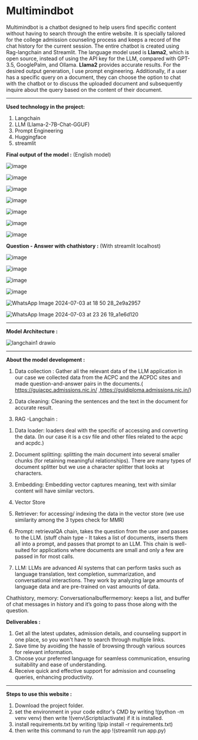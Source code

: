 # Multimindbot 

Multimindbot is a chatbot designed to help users find specific content without having to search through the entire website. It is specially tailored for the college admission counseling process and keeps a record of the chat history for the current session. The entire chatbot is created using Rag-langchain and Streamlit. The language model used is **Llama2**, which is open source, instead of using the API key for the LLM, compared with GPT-3.5, GooglePalm, and Ollama. **Llama2** provides accurate results. For the desired output generation, I use prompt engineering. Additionally, if a user has a specific query on a document, they can choose the option to chat with the chatbot or to discuss the uploaded document and subsequently inquire about the query based on the content of their document.

<hr>

**Used technology in the project:**
1) Langchain
2) LLM (Llama-2-7B-Chat-GGUF)
3) Prompt Engineering
4) Huggingface
5) streamlit

**Final output of the model :** (English model)

![image](https://github.com/neha13rana/Chatbot/assets/121093178/c5f4f9bb-3cc2-4a11-85fd-e171e323a25c)

![image](https://github.com/neha13rana/Chatbot/assets/121093178/aff04e40-5bd4-4472-83f6-02b514905579)

![image](https://github.com/neha13rana/Chatbot/assets/121093178/9741fb7e-409a-4d7e-b3c4-dd96f8fffabb)

![image](https://github.com/neha13rana/Chatbot/assets/121093178/30c3636d-50ae-43de-82a5-cd672b1da776)

![image](https://github.com/neha13rana/Chatbot/assets/121093178/5db9b1e7-f635-43f2-9db5-e0706607dcec)

![image](https://github.com/neha13rana/Chatbot/assets/121093178/7e8fbcba-8529-427e-ab6a-c1b23cf94044)

![image](https://github.com/neha13rana/Chatbot/assets/121093178/ec4313ae-9b9e-41f3-999e-a20821d76906)

**Question - Answer with chathistory :** (With streamlit localhost)

![image](https://github.com/neha13rana/Multimindbot/assets/121093178/b799dea6-c71a-4e8f-baca-c039071be86f)

![image](https://github.com/neha13rana/Multimindbot/assets/121093178/342d068b-9a43-4a23-a987-0a01b46b0047)

![image](https://github.com/neha13rana/Multimindbot/assets/121093178/727ce6c9-06f5-41bd-afb8-5ab6e87c7a5f)

![image](https://github.com/neha13rana/Multimindbot/assets/121093178/8720a2ec-4b1d-4fe8-bdc7-1676a75ca63b)

![WhatsApp Image 2024-07-03 at 18 50 28_2e9a2957](https://github.com/neha13rana/Multimindbot/assets/121093178/3af1d11f-78a9-4633-9716-21421ac88c98)

![WhatsApp Image 2024-07-03 at 23 26 19_a1e6d120](https://github.com/neha13rana/Multimindbot/assets/121093178/14c50a7b-0c2d-446b-822f-3f18165acdc8)



<hr>

**Model Architecture :** 

![langchain1 drawio](https://github.com/neha13rana/Chatbot/assets/121093178/5a0de972-1ebb-4381-b09a-0b74255bef54)

<hr>

**About the model development :**

1)	Data collection :
Gather all the relevant data of the LLM application in our case we collected data from the ACPC and the ACPDC sites and made question-and-answer pairs in the documents.( https://gujacpc.admissions.nic.in/ ,https://gujdiploma.admissions.nic.in/)

2)	Data cleaning: Cleaning the sentences and the text in the document for accurate result.


3)	RAG -Langchain :
1. Data loader: loaders deal with the specific of accessing and converting the data.
(In our case it is a csv file and other files related to the acpc and acpdc.)

2. Document splitting: splitting the main document into several smaller chunks (for retaining meaningful relationships). There are many types of document splitter but we use a character splitter that looks at characters.

3. Embedding: Embedding vector captures meaning, text with similar content will have similar vectors.
4. Vector Store
5. Retriever: for accessing/ indexing the data in the vector store (we use similarity among the 3 types check for MMR)
6. Prompt: retrievalQA chain, takes the question from the user and passes to the LLM. (stuff chain type - It takes a list of documents, inserts them all into a prompt, and passes that prompt to an LLM. This chain is well-suited for applications where documents are small and only a few are passed in for most calls.
7. LLM: LLMs are advanced AI systems that can perform tasks such as language translation, text completion, summarization, and conversational interactions. They work by analyzing large amounts of language data and are pre-trained on vast amounts of data.

Chathistory, memory: 
Conversationalbuffermemory: keeps a list, and buffer of chat messages in history and it’s going to pass those along with the question.

**Deliverables :**

1. Get all the latest updates, admission details, and counseling support in one place, so you won't have to search through multiple links.
2. Save time by avoiding the hassle of browsing through various sources for relevant information.
3. Choose your preferred language for seamless communication, ensuring suitability and ease of understanding.
4. Receive quick and effective support for admission and counseling queries, enhancing productivity.

<hr>

**Steps to use this website :**
1) Download the project folder.
2) set the environment in your code editor's CMD by writing  !(python -m venv venv) then write  !(venv\Scripts\activate)
if it is installed. 
3) install requirements.txt by writing !(pip install -r requirements.txt)
4) then write this command to run the app !(streamlit run app.py)

